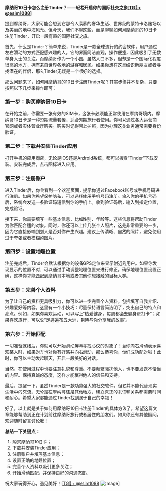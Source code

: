 **摩纳哥10日卡怎么注册Tinder？——轻松开启你的国际社交之旅[[TG💪+ @esim1088](https://t.me/s/esim1088)]**

提到摩纳哥，大家可能会想到它那令人羡慕的奢华生活、世界级的蒙特卡洛赌场以及美丽的地中海风光。但今天，我们不聊这些，而是聊聊如何用摩纳哥的10日卡注册Tinder，开启一段有趣的国际社交之旅。

首先，什么是Tinder？简单来说，Tinder是一款全球流行的约会软件，用户通过左右滑动的方式匹配感兴趣的人。它的界面简洁直观，操作便捷，因此吸引了无数单身人士的关注。而摩纳哥作为一个小国，虽然人口不多，但却是一个国际化程度很高的地方，拥有来自世界各地的游客和居民。如果你想在这里结识新朋友或者寻找潜在的伴侣，那么Tinder无疑是一个很好的选择。

那么问题来了，如何用摩纳哥的10日卡注册Tinder呢？其实步骤并不复杂，只要按照以下几步来操作即可：

### 第一步：购买摩纳哥10日卡

在开始之前，你需要一张有效的SIM卡，这张卡必须能正常使用在摩纳哥境内。摩纳哥10日卡是一种短期流量套餐，适合短期旅行者使用。你可以通过各大运营商官网或者实体营业厅购买。购买时记得带上护照，因为办理这类业务通常需要身份验证。

### 第二步：下载并安装Tinder应用

打开手机的应用商店，无论是iOS还是Android系统，都可以搜索“Tinder”下载安装。安装完成后，点击图标进入应用。

### 第三步：注册账户

进入Tinder后，你会看到一个欢迎页面，提示你通过Facebook账号或手机号码进行注册。如果你希望保护隐私，可以选择使用手机号码注册。输入你的手机号码后，系统会发送一条验证码短信到你的手机上。收到验证码后，输入到指定位置，完成验证。

接下来，你需要填写一些基本信息，比如性别、年龄等。这些信息将帮助Tinder为你匹配合适的对象。同时，你还可以上传几张个人照片，这是非常重要的一步，因为它直接影响到别人是否对你产生兴趣。建议上传清晰、自然的照片，避免使用过于夸张或者模糊的图片。

### 第四步：设置地理位置

注册完成后，Tinder会默认根据你的设备GPS定位来显示附近的用户。如果你发现显示的位置不对，可以通过手动调整地理位置来进行修正。确保地理位置设置正确，这样你才能匹配到摩纳哥本地或者其他你想接触的目标人群。

### 第五步：完善个人资料

为了让自己的资料更具吸引力，你可以进一步完善个人资料。包括填写自我介绍、兴趣爱好等内容。这里有一个小技巧：尽量保持语言简洁明了，突出自己的特点和亮点。例如，如果你喜欢运动，可以写上“热爱健身，每周都会去健身房打卡”；如果喜欢旅行，可以说“足迹遍布五大洲，期待与你分享我的故事”。

### 第六步：开始匹配

一切准备就绪后，你就可以开始滑动屏幕寻找心仪的对象了！当你向右滑动表示喜欢某人时，如果对方也对你有好感并向右滑动，那么恭喜你，你们成功配对啦！此时，你可以主动发起聊天，开启一段美好的对话。

当然，在使用过程中也要注意礼貌和尊重。不要频繁骚扰他人，也不要发送不恰当的内容。保持真诚的态度，这样才能赢得他人的信任和支持。

最后，提醒一下，虽然Tinder是一款功能强大的社交软件，但它并不能代替现实生活中的交流。无论是在摩纳哥还是其他地方，建立真正的友谊和关系都需要时间和耐心。希望大家都能通过Tinder找到属于自己的幸福！

好了，以上就是关于如何用摩纳哥10日卡注册Tinder的具体方法了。希望这篇文章能够帮助到正在计划前往摩纳哥旅行或者居住的朋友们。如果你还有其他疑问，欢迎随时留言讨论哦！

**总结一下关键点：**
1. 购买摩纳哥10日卡；
2. 下载并安装Tinder应用；
3. 注册账户并填写基本信息；
4. 设置正确的地理位置；
5. 完善个人资料以吸引更多关注；
6. 开始滑动匹配，并保持良好的沟通态度。

祝大家玩得开心，遇见美好！[[TG💪+ @esim1088](https://t.me/s/esim1088) ![Image](https://i.postimg.cc/4NQfJmqS/Snipaste-2025-05-13-00-14-12.png)]